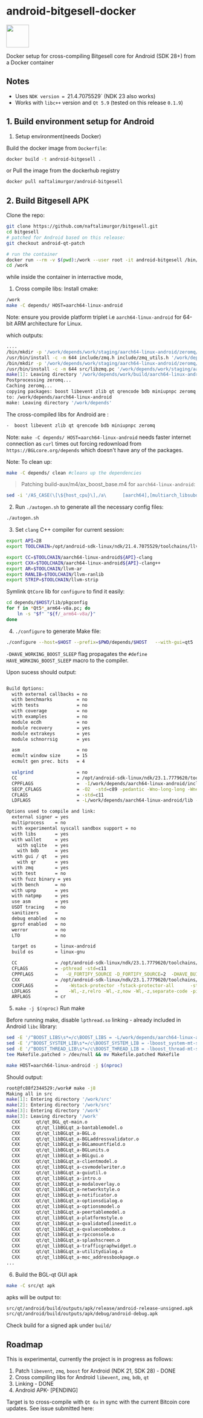 # android-bitgesell-docker
<img src="Icon.png" style="height: 60px;" />

Docker setup for cross-compiling Bitgesell core for Android (SDK 28+) from a Docker container

## Notes
- Uses `NDK version = `21.4.7075529` (NDK 23 also works)
- Works with `libc++` version and `Qt 5.9` (tested on this release `0.1.9`)


## 1. Build environment setup for Android
1. Setup environment(needs Docker)

Build the docker image from `Dockerfile`:

```sh
docker build -t android-bitgesell .
```

or Pull the image from the dockerhub registry

```sh
docker pull naftalimurgor/android-bitgesell
```


## 2. Build Bitgesell APK 

Clone the repo:

```sh
git clone https://github.com/naftalimurgor/bitgesell.git
cd bitgesell
# patched for Android based on this release:
git checkout android-qt-patch

# run the container
docker run --rm -v $(pwd):/work --user root -it android-bitgesell /bin/bash
cd /work

```

while inside the container in interractive mode,


1. Cross compile libs:
Install cmake:

```sh
/work
make -C depends/ HOST=aarch64-linux-android
```
Note: ensure you provide platform triplet i.e `aarch64-linux-android`  for 64-bit ARM architecture for Linux.

which outputs:

```sh
....
/bin/mkdir -p '/work/depends/work/staging/aarch64-linux-android/zeromq/4.3.1-559e011f607/work/depends/aarch64-linux-android/include'
/usr/bin/install -c -m 644 include/zmq.h include/zmq_utils.h '/work/depends/work/staging/aarch64-linux-android/zeromq/4.3.1-559e011f607/work/depends/aarch64-linux-android/include'
/bin/mkdir -p '/work/depends/work/staging/aarch64-linux-android/zeromq/4.3.1-559e011f607/work/depends/aarch64-linux-android/lib/pkgconfig'
/usr/bin/install -c -m 644 src/libzmq.pc '/work/depends/work/staging/aarch64-linux-android/zeromq/4.3.1-559e011f607/work/depends/aarch64-linux-android/lib/pkgconfig'
make[1]: Leaving directory '/work/depends/work/build/aarch64-linux-android/zeromq/4.3.1-559e011f607'
Postprocessing zeromq...
Caching zeromq...
copying packages: boost libevent zlib qt qrencode bdb miniupnpc zeromq
to: /work/depends/aarch64-linux-android
make: Leaving directory '/work/depends'

```
The cross-compiled libs for Android are :
```sh
-  boost libevent zlib qt qrencode bdb miniupnpc zeromq
```

Note: `make -C depends/ HOST=aarch64-linux-android` needs faster internet connection as `curl` times out forcing redownload from `https://BGLcore.org/depends` which doesn't have any of the packages.

Note: To clean up:

```sh
make -C depends/ clean #cleans up the dependencies
```

> Patching build-aux/m4/ax_boost_base.m4 for `aarch64-linux-android`:

```sh
sed -i '/AS_CASE(\[\${host_cpu}\],/a\      [aarch64],[multiarch_libsubdir="lib/aarch64-linux-android"],' build-aux/m4/ax_boost_base.m4
```

2. Run `./autogen.sh` to generate all the necessary config files:

```sh
./autogen.sh
```

3. Set `clang` C++ compiler for current session:

```sh
export API=28
export TOOLCHAIN=/opt/android-sdk-linux/ndk/21.4.7075529/toolchains/llvm/prebuilt/linux-x86_64/bin

export CC=$TOOLCHAIN/aarch64-linux-android${API}-clang
export CXX=$TOOLCHAIN/aarch64-linux-android${API}-clang++
export AR=$TOOLCHAIN/llvm-ar
export RANLIB=$TOOLCHAIN/llvm-ranlib
export STRIP=$TOOLCHAIN/llvm-strip

```

Symlink `QtCore` lib for `configure` to find it easily:

```sh
cd depends/$HOST/lib/pkgconfig
for f in *Qt5*_arm64-v8a.pc; do
    ln -s "$f" "${f/_arm64-v8a/}"
done

```

4. `./configure` to generate Make file:

```sh
./configure --host=$HOST --prefix=$PWD/depends/$HOST   --with-gui=qt5   --enable-glibc-back-compat   --disable-bench   --disable-tests

```

`-DHAVE_WORKING_BOOST_SLEEP` flag propagates the `#define HAVE_WORKING_BOOST_SLEEP` macro to the compiler.


Upon sucess should output:
```sh

Build Options:
  with external callbacks = no
  with benchmarks         = no
  with tests              = no
  with coverage           = no
  with examples           = no
  module ecdh             = no
  module recovery         = yes
  module extrakeys        = yes
  module schnorrsig       = yes

  asm                     = no
  ecmult window size      = 15
  ecmult gen prec. bits   = 4

  valgrind                = no
  CC                      = /opt/android-sdk-linux/ndk/23.1.7779620/toolchains/llvm/prebuilt/linux-x86_64/bin/aarch64-linux-android28-clang
  CPPFLAGS                =  -I/work/depends/aarch64-linux-android/include/ 
  SECP_CFLAGS             = -O2  -std=c89 -pedantic -Wno-long-long -Wnested-externs -Wshadow -Wstrict-prototypes -Wundef -Wno-overlength-strings -Wall -Wno-unused-function -Wextra -Wcast-align -Wconditional-uninitialized -fvisibility=hidden 
  CFLAGS                  = -std=c11 
  LDFLAGS                 = -L/work/depends/aarch64-linux-android/lib -lc++

Options used to compile and link:
  external signer = yes
  multiprocess    = no
  with experimental syscall sandbox support = no
  with libs       = yes
  with wallet     = yes
    with sqlite   = yes
    with bdb      = yes
  with gui / qt   = yes
    with qr       = yes
  with zmq        = yes
  with test       = no
  with fuzz binary = yes
  with bench      = no
  with upnp       = yes
  with natpmp     = yes
  use asm         = yes
  USDT tracing    = no
  sanitizers      = 
  debug enabled   = no
  gprof enabled   = no
  werror          = no
  LTO             = no

  target os       = linux-android
  build os        = linux-gnu

  CC              = /opt/android-sdk-linux/ndk/23.1.7779620/toolchains/llvm/prebuilt/linux-x86_64/bin/aarch64-linux-android28-clang
  CFLAGS          = -pthread -std=c11 
  CPPFLAGS        =   -U_FORTIFY_SOURCE -D_FORTIFY_SOURCE=2  -DHAVE_BUILD_INFO -DPROVIDE_FUZZ_MAIN_FUNCTION -I/work/depends/aarch64-linux-android/include/ 
  CXX             = /opt/android-sdk-linux/ndk/23.1.7779620/toolchains/llvm/prebuilt/linux-x86_64/bin/aarch64-linux-android28-clang++ -std=c++17
  CXXFLAGS        =    -Wstack-protector -fstack-protector-all      -std=c++17 --std=c++17
  LDFLAGS         =    -Wl,-z,relro -Wl,-z,now -Wl,-z,separate-code -pie   -L/work/depends/aarch64-linux-android/lib -lc++
  ARFLAGS         = cr

```

5. `make -j $(nproc)`
Run make

Before running make, disable `lpthread.so` linking - already included in Android `libc` library:

```sh
sed -E '/^BOOST_LIBS\s*=/c\BOOST_LIBS = -L/work/depends/aarch64-linux-android/lib -lboost_system-mt-s-a64 -lboost_filesystem-mt-s-a64 -lboost_thread-mt-s-a64 -lpthread -lboost_chrono-mt-a64' Makefile | \
sed -E '/^BOOST_SYSTEM_LIB\s*=/c\BOOST_SYSTEM_LIB = -lboost_system-mt-s-a64' | \
sed -E '/^BOOST_THREAD_LIB\s*=/c\BOOST_THREAD_LIB = -lboost_thread-mt-s-a64 -lpthread' | \
tee Makefile.patched > /dev/null && mv Makefile.patched Makefile

```

```sh
make HOST=aarch64-linux-android -j $(nproc)
```

Should output:

```sh
root@fc88f2344529:/work# make -j8
Making all in src
make[1]: Entering directory '/work/src'
make[2]: Entering directory '/work/src'
make[3]: Entering directory '/work'
make[3]: Leaving directory '/work'
  CXX      qt/qt_BGL_qt-main.o
  CXX      qt/qt_libBGLqt_a-bantablemodel.o
  CXX      qt/qt_libBGLqt_a-BGL.o
  CXX      qt/qt_libBGLqt_a-BGLaddressvalidator.o
  CXX      qt/qt_libBGLqt_a-BGLamountfield.o
  CXX      qt/qt_libBGLqt_a-BGLunits.o
  CXX      qt/qt_libBGLqt_a-BGLgui.o
  CXX      qt/qt_libBGLqt_a-clientmodel.o
  CXX      qt/qt_libBGLqt_a-csvmodelwriter.o
  CXX      qt/qt_libBGLqt_a-guiutil.o
  CXX      qt/qt_libBGLqt_a-intro.o
  CXX      qt/qt_libBGLqt_a-modaloverlay.o
  CXX      qt/qt_libBGLqt_a-networkstyle.o
  CXX      qt/qt_libBGLqt_a-notificator.o
  CXX      qt/qt_libBGLqt_a-optionsdialog.o
  CXX      qt/qt_libBGLqt_a-optionsmodel.o
  CXX      qt/qt_libBGLqt_a-peertablemodel.o
  CXX      qt/qt_libBGLqt_a-platformstyle.o
  CXX      qt/qt_libBGLqt_a-qvalidatedlineedit.o
  CXX      qt/qt_libBGLqt_a-qvaluecombobox.o
  CXX      qt/qt_libBGLqt_a-rpcconsole.o
  CXX      qt/qt_libBGLqt_a-splashscreen.o
  CXX      qt/qt_libBGLqt_a-trafficgraphwidget.o
  CXX      qt/qt_libBGLqt_a-utilitydialog.o
  CXX      qt/qt_libBGLqt_a-moc_addressbookpage.o
...
```

6. Build the BGL-qt GUI apk 

```sh
make -C src/qt apk
```

apks will be output to:

```sh
src/qt/android/build/outputs/apk/release/android-release-unsigned.apk
src/qt/android/build/outputs/apk/debug/android-debug.apk
```

Check build for a signed apk under `build/`

## Roadmap
This is experimental, currently the project is in progress as follows:

1. Patch `libevent`, `zmq`, `boost` for Android (NDK 21, SDK 28) - DONE
2. Cross compiling libs for Android `libevent`, `zmq`, `bdb`, `qt`
3. Linking - DONE
4. Android APK- [PENDING]

Target is to cross-compile with `Qt 6x` in sync with the current Bitcoin core updates. See issue submitted here: 